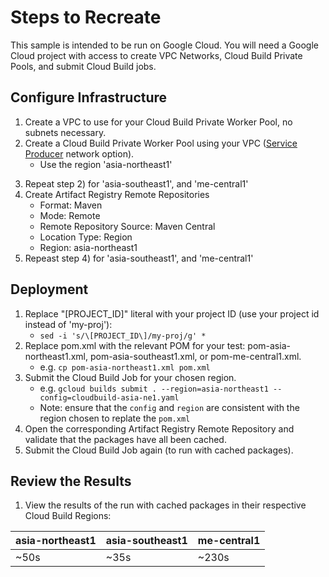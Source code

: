 # Steps to Recreate
This sample is intended to be run on Google Cloud. You will need a Google Cloud project with access to create VPC Networks, Cloud Build Private Pools, and submit Cloud Build jobs.

## Configure Infrastructure
1. Create a VPC to use for your Cloud Build Private Worker Pool, no subnets necessary.
2. Create a Cloud Build Private Worker Pool using your VPC ([Service Producer](https://cloud.google.com/build/docs/private-pools/set-up-private-pool-to-use-in-vpc-network) network option).
    - Use the region 'asia-northeast1'
3) Repeat step 2) for 'asia-southeast1', and 'me-central1'
4) Create Artifact Registry Remote Repositories
    - Format: Maven
    - Mode: Remote
    - Remote Repository Source: Maven Central
    - Location Type: Region
    - Region: asia-northeast1
5) Repeast step 4) for 'asia-southeast1', and 'me-central1'

## Deployment
1. Replace "\[PROJECT_ID]" literal with your project ID (use your project id instead of 'my-proj'):
    - `sed -i 's/\[PROJECT_ID\]/my-proj/g' *`
1. Replace pom.xml with the relevant POM for your test: pom-asia-northeast1.xml, pom-asia-southeast1.xml, or pom-me-central1.xml.
    - e.g. `cp pom-asia-northeast1.xml pom.xml`
2. Submit the Cloud Build Job for your chosen region.
    - e.g. `gcloud builds submit . --region=asia-northeast1 --config=cloudbuild-asia-ne1.yaml`
    - Note: ensure that the `config` and `region` are consistent with the region chosen to replate the `pom.xml`
3. Open the corresponding Artifact Registry Remote Repository and validate that the packages have all been cached.
4. Submit the Cloud Build Job again (to run with cached packages).

## Review the Results
1. View the results of the run with cached packages in their respective Cloud Build Regions:

| asia-northeast1  | asia-southeast1 | me-central1 |
| ------------- | ------------- | ------------- |
| ~50s  | ~35s  | ~230s |
